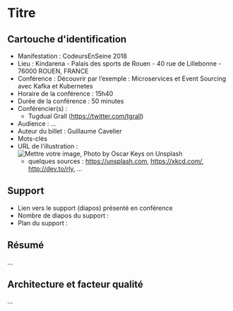 # Titre

## Cartouche d'identification

 - Manifestation : CodeursEnSeine 2018
 - Lieu : Kindarena - Palais des sports de Rouen - 40 rue de Lillebonne - 76000 ROUEN, FRANCE 
 - Conférence : Découvrir par l’exemple : Microservices et Event Sourcing avec Kafka et Kubernetes 
 - Horaire de la conférence : 15h40
 - Durée de la conférence : 50 minutes
 - Conférencier(s) :
   - Tugdual Grall (https://twitter.com/tgrall)
 - Audience : ...
 - Auteur du billet : Guillaume Cavelier
 - Mots-clés
 - URL de l'illustration : ![Mettre votre image, Photo by Oscar Keys on Unsplash](oscar-keys-58399-unsplash.jpg)
   - quelques sources : https://unsplash.com, https://xkcd.com/, http://dev.to/rly, ...

## Support
 - Lien vers le support (diapos) présenté en conférence
 - Nombre de diapos du support :
 - Plan du support :

## Résumé
...

## Architecture et facteur qualité
...
